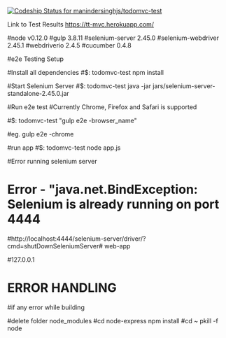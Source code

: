 [ ![Codeship Status for manindersinghjs/todomvc-test](https://codeship.com/projects/7073feb0-ed7d-0132-ce46-1224ac592aa6/status?branch=master)](https://codeship.com/projects/84012)

Link to Test Results 
https://tt-mvc.herokuapp.com/

  #node v0.12.0
  #gulp 3.8.11
  #selenium-server 2.45.0
  #selenium-webdriver 2.45.1
  #webdriverio 2.4.5
  #cucumber 0.4.8

#e2e Testing Setup 

#Install all dependencies
  #$: todomvc-test     npm install 

#Start Selenium Server 
  #$: todomvc-test	java -jar jars/selenium-server-standalone-2.45.0.jar

#Run e2e test
  #Currently Chrome, Firefox and Safari is supported
  
  #$: todomvc-test    "gulp e2e -browser_name"
  
  #eg. gulp e2e -chrome 

#run app
  #$: todomvc-test node app.js

#Error running selenium server
  # Error - "java.net.BindException: Selenium is already running on port 4444
  
  #http://localhost:4444/selenium-server/driver/?cmd=shutDownSeleniumServer# web-app
  
  #127.0.0.1

# ERROR HANDLING
  #if any error while building  
  
  #delete folder  node_modules
  #cd node-express     npm install
  #cd ~  pkill -f node
